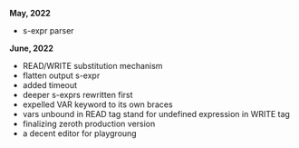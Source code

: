 **May, 2022**
- s-expr parser

**June, 2022**
- READ/WRITE substitution mechanism
- flatten output s-expr
- added timeout
- deeper s-exprs rewritten first
- expelled VAR keyword to its own braces
- vars unbound in READ tag stand for undefined expression in WRITE tag
- finalizing zeroth production version
- a decent editor for playgroung
